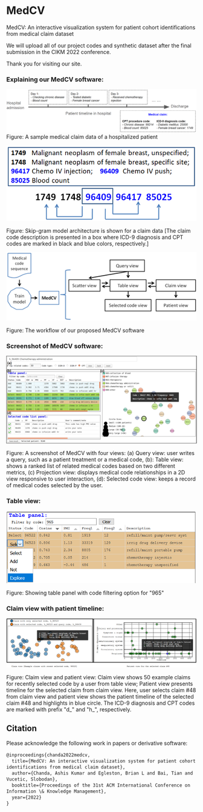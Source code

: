 # MedCV
MedCV: An interactive visualization system for patient cohort identifications from medical claim dataset


We will upload all of our project codes and synthetic dataset after the final submission in the CIKM 2022 conference. 

Thank you for visiting our site.

### Explaining our MedCV software:
![Test Image 1.0](https://github.com/ashischanda/MedCV/blob/master/images/medcv_claim_data_example.png)
Figure: A sample medical claim data of a hospitalized patient

![Test Image 1.1](https://github.com/ashischanda/MedCV/blob/master/images/medcv_w2v_model.PNG)

Figure: Skip-gram model architecture is shown for a claim data [The claim code description is presented in a box where ICD-9 diagnosis and CPT codes are marked in black and blue colors, respectively.]

![Test Image 1.2](https://github.com/ashischanda/MedCV/blob/master/images/medcv_workflow.png)

Figure: The workflow of our proposed MedCV software

### Screenshot of MedCV software:
![Test Image 1](https://github.com/ashischanda/MedCV/blob/master/images/medcv_cover.png)

Figure: A screenshot of MedCV with four views: (a) Query view: user writes a query, such as a patient treatment or a medical code, (b): Table view: shows a ranked list of related medical codes based on two different metrics, (c) Projection view: displays medical code relationships in a 2D view responsive to user interaction, (d): Selected code view: keeps a record of medical codes selected by the user.

### Table view:
![Test Image 2](https://github.com/ashischanda/MedCV/blob/master/images/table_panel.png)

Figure: Showing table panel with code filtering option for "965" 

### Claim view with patient timeline:
![Test Image 3](https://github.com/ashischanda/MedCV/blob/master/images/medcv_claimview.png)

Figure: Claim view and patient view: Claim view shows 50 example claims for recently selected code by a user from table view; Patient view presents timeline for the selected claim from claim view. Here, user selects claim #48 from claim view and patient view shows the patient timeline of the selected claim #48 and highlights in blue circle. The ICD-9 diagnosis and CPT codes are marked with prefix "d_" and "h_", respectively.


## Citation
Please acknowledge the following work in papers or derivative software:

```
@inproceedings{chanda2022medcv,
  title={MedCV: An interactive visualization system for patient cohort identifications from medical claim dataset},
  author={Chanda, Ashis Kumar and Egleston, Brian L and Bai, Tian and Vucetic, Slobodan},
  booktitle={Proceedings of the 31st ACM International Conference on Information \& Knowledge Management},
  year={2022}
}

```
